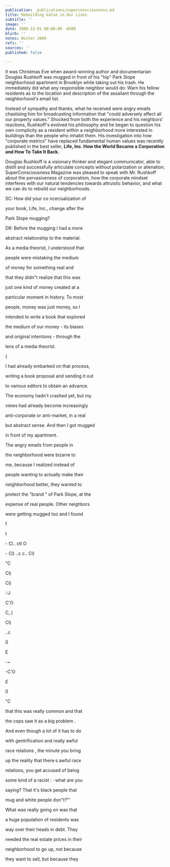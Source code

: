 ```yaml
---
publication: _publications/superconsciousness.md
title: Rebuilding Value in Our Lives
subtitle: ''
image: ''
date: 2009-12-01 00:00:00 -0500
blurb: ''
notes: Winter 2009
refs: ''
sources: ''
published: false

---
```

It was Christmas Eve when award-winning author and documentarian Douglas Rushkoff was mugged in front of his "hip" Park Slope neighborhood apartment in Brooklyn while taking out his trash. He immediately did what any responsible neighbor would do: Warn his fellow residents as to the location and description of the assailant through the neighborhood's email list.

Instead of sympathy and thanks, what he received were angry emails chastising him for broadcasting information that "could adversely affect all our property values." Shocked from both the experience and his neighbors' reactions, Rushkoff's evolved his philosophy and he began to question his own complicity as a resident within a neighborhood more interested in buildings than the people who inhabit them. His investigation into how "corporate metrics" have replaced fundamental human values was recently published in the best seller, **Life, Inc. How the World Became a Corporation and How To Take It Back.**

Douglas Rushkoff is a visionary thinker and elegant communicator, able to distill and successfully articulate concepts without polarization or alienation. SuperConsciousness Magazine was pleased to speak with Mr. Rushkoff about the pervasiveness of corporatism, how the corporate mindset interferes with our natural tendencies towards altruistic behavior, and what we can do to rebuild our neighborhoods.

SC: How did your co ncer/ualization of

your book, Life, Inc., change after the

Park Slope mugging?

DR: Before the mugging I had a more

abstract relationship to the material.

As a media theorist, I understood that

people were mistaking the medium

of money for something real and

that they didn"t realize that this was

just one kind of money created at a

particular moment in history. To most

people, money was just money, so I

intended to write a book that explored

the medium of our money - its biases

and original intentions - through the

lens of a media theorist.

{

I had already embarked on that process,

writing a book proposal and sending it out

to various editors to obtain an advance.

The economy hadn't crashed yet, but my

views had already become increasingly

anti-corporate or anti-market, in a real

but abstract sense. And then I got mugged

in front of my apartment.

The angry emails from people in

the neighborhood were bizarre to

me, because I realized instead of

people wanting to actually make their

neighborhood better, they wanted to

protect the "brand " of Park Slope, at the

expense of real people. Other neighbors

were getting mugged too and I found

f

t

\- Cl.. ctl O

\- Cl) ..c c.. Cl)

"C

Cl)

Cl)

::J

C'O

C,.)

Cl)

..c

0

E

\-\~

\-C'O

£

0

"C

that this was really common and that

the cops saw it as a big problem .

And even though a lot of it has to do

with gentrification and really awful

race relations , the minute you bring

up the reality that there·s awful race

relations, you get accused of being

some kind of a racist : ··what are you

saying? That it's black people that

mug and white people don"t?"'

What was really going on was that

a huge population of residents was

way over their heads in debt. They

needed the real estate prices in their

neighborhood to go up, not because

they want to sell, but because they